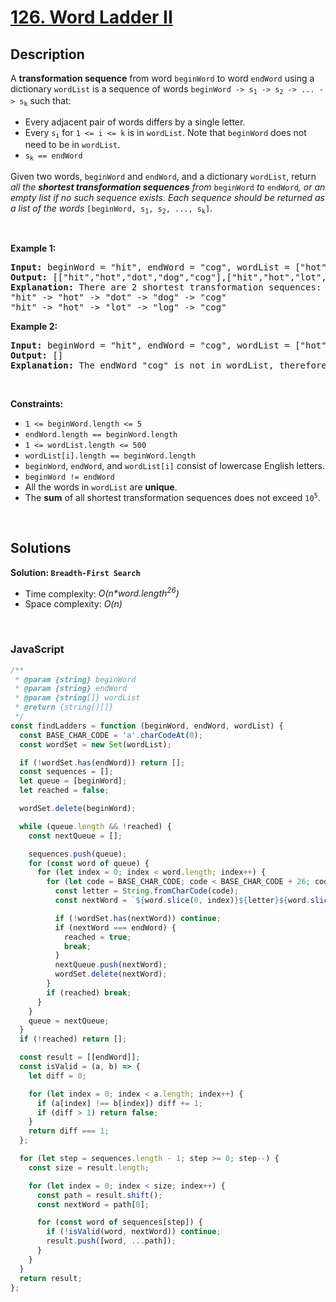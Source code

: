 # [126. Word Ladder II](https://leetcode.com/problems/word-ladder-ii)

## Description

<div class="elfjS" data-track-load="description_content"><p>A <strong>transformation sequence</strong> from word <code>beginWord</code> to word <code>endWord</code> using a dictionary <code>wordList</code> is a sequence of words <code>beginWord -&gt; s<sub>1</sub> -&gt; s<sub>2</sub> -&gt; ... -&gt; s<sub>k</sub></code> such that:</p>

<ul>
	<li>Every adjacent pair of words differs by a single letter.</li>
	<li>Every <code>s<sub>i</sub></code> for <code>1 &lt;= i &lt;= k</code> is in <code>wordList</code>. Note that <code>beginWord</code> does not need to be in <code>wordList</code>.</li>
	<li><code>s<sub>k</sub> == endWord</code></li>
</ul>

<p>Given two words, <code>beginWord</code> and <code>endWord</code>, and a dictionary <code>wordList</code>, return <em>all the <strong>shortest transformation sequences</strong> from</em> <code>beginWord</code> <em>to</em> <code>endWord</code><em>, or an empty list if no such sequence exists. Each sequence should be returned as a list of the words </em><code>[beginWord, s<sub>1</sub>, s<sub>2</sub>, ..., s<sub>k</sub>]</code>.</p>

<p>&nbsp;</p>
<p><strong class="example">Example 1:</strong></p>

<pre><strong>Input:</strong> beginWord = "hit", endWord = "cog", wordList = ["hot","dot","dog","lot","log","cog"]
<strong>Output:</strong> [["hit","hot","dot","dog","cog"],["hit","hot","lot","log","cog"]]
<strong>Explanation:</strong>&nbsp;There are 2 shortest transformation sequences:
"hit" -&gt; "hot" -&gt; "dot" -&gt; "dog" -&gt; "cog"
"hit" -&gt; "hot" -&gt; "lot" -&gt; "log" -&gt; "cog"
</pre>

<p><strong class="example">Example 2:</strong></p>

<pre><strong>Input:</strong> beginWord = "hit", endWord = "cog", wordList = ["hot","dot","dog","lot","log"]
<strong>Output:</strong> []
<strong>Explanation:</strong> The endWord "cog" is not in wordList, therefore there is no valid transformation sequence.
</pre>

<p>&nbsp;</p>
<p><strong>Constraints:</strong></p>

<ul>
	<li><code>1 &lt;= beginWord.length &lt;= 5</code></li>
	<li><code>endWord.length == beginWord.length</code></li>
	<li><code>1 &lt;= wordList.length &lt;= 500</code></li>
	<li><code>wordList[i].length == beginWord.length</code></li>
	<li><code>beginWord</code>, <code>endWord</code>, and <code>wordList[i]</code> consist of lowercase English letters.</li>
	<li><code>beginWord != endWord</code></li>
	<li>All the words in <code>wordList</code> are <strong>unique</strong>.</li>
	<li>The <strong>sum</strong> of all shortest transformation sequences does not exceed <code>10<sup>5</sup></code>.</li>
</ul>
</div>

<p>&nbsp;</p>

## Solutions

**Solution: `Breadth-First Search`**

- Time complexity: <em>O(n\*word.length<sup>26</sup>)</em>
- Space complexity: <em>O(n)</em>

<p>&nbsp;</p>

### **JavaScript**

```js
/**
 * @param {string} beginWord
 * @param {string} endWord
 * @param {string[]} wordList
 * @return {string[][]}
 */
const findLadders = function (beginWord, endWord, wordList) {
  const BASE_CHAR_CODE = 'a'.charCodeAt(0);
  const wordSet = new Set(wordList);

  if (!wordSet.has(endWord)) return [];
  const sequences = [];
  let queue = [beginWord];
  let reached = false;

  wordSet.delete(beginWord);

  while (queue.length && !reached) {
    const nextQueue = [];

    sequences.push(queue);
    for (const word of queue) {
      for (let index = 0; index < word.length; index++) {
        for (let code = BASE_CHAR_CODE; code < BASE_CHAR_CODE + 26; code++) {
          const letter = String.fromCharCode(code);
          const nextWord = `${word.slice(0, index)}${letter}${word.slice(index + 1)}`;

          if (!wordSet.has(nextWord)) continue;
          if (nextWord === endWord) {
            reached = true;
            break;
          }
          nextQueue.push(nextWord);
          wordSet.delete(nextWord);
        }
        if (reached) break;
      }
    }
    queue = nextQueue;
  }
  if (!reached) return [];

  const result = [[endWord]];
  const isValid = (a, b) => {
    let diff = 0;

    for (let index = 0; index < a.length; index++) {
      if (a[index] !== b[index]) diff += 1;
      if (diff > 1) return false;
    }
    return diff === 1;
  };

  for (let step = sequences.length - 1; step >= 0; step--) {
    const size = result.length;

    for (let index = 0; index < size; index++) {
      const path = result.shift();
      const nextWord = path[0];

      for (const word of sequences[step]) {
        if (!isValid(word, nextWord)) continue;
        result.push([word, ...path]);
      }
    }
  }
  return result;
};
```
